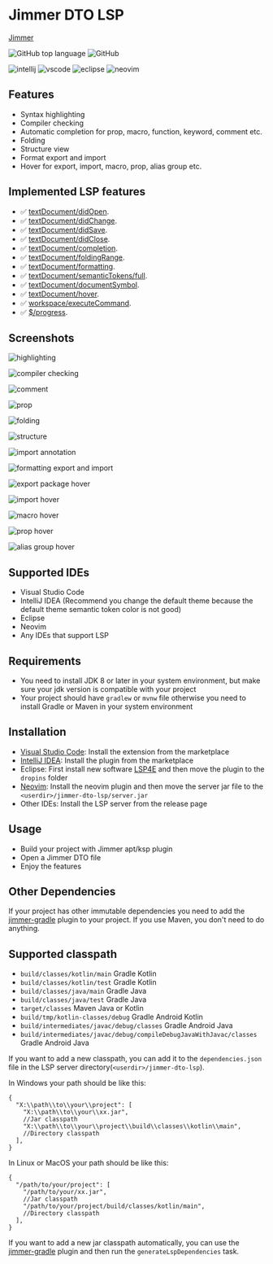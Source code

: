 # Jimmer DTO LSP

[Jimmer](https://github.com/babyfish-ct/jimmer)

![GitHub top language](https://img.shields.io/github/languages/top/enaium/jimmer-dto-lsp?style=flat-square&logo=kotlin)
![GitHub](https://img.shields.io/github/license/enaium/jimmer-dto-lsp?style=flat-square)

![intellij](https://img.shields.io/badge/-IntelliJ_IDEA-blue?style=flat-square&logo=intellijidea&logoColor=white)
![vscode](https://img.shields.io/badge/-Visual_Studio_Code-blue?style=flat-square&logo=materialdesignicons&logoColor=white)
![eclipse](https://img.shields.io/badge/-Eclipse-blue?style=flat-square&logo=eclipse&logoColor=white)
![neovim](https://img.shields.io/badge/-Neovim-blue?style=flat-square&logo=neovim&logoColor=white)

## Features

- Syntax highlighting
- Compiler checking
- Automatic completion for prop, macro, function, keyword, comment etc.
- Folding
- Structure view
- Format export and import
- Hover for export, import, macro, prop, alias group etc.

## Implemented LSP features

- ✅ [textDocument/didOpen](https://microsoft.github.io/language-server-protocol/specifications/lsp/3.17/specification/#textDocument_didOpen).
- ✅ [textDocument/didChange](https://microsoft.github.io/language-server-protocol/specifications/lsp/3.17/specification/#textDocument_didChange).
- ✅ [textDocument/didSave](https://microsoft.github.io/language-server-protocol/specifications/lsp/3.17/specification/#textDocument_didSave).
- ✅ [textDocument/didClose](https://microsoft.github.io/language-server-protocol/specifications/lsp/3.17/specification/#textDocument_didClose).
- ✅ [textDocument/completion](https://microsoft.github.io/language-server-protocol/specifications/lsp/3.17/specification/#textDocument_completion).
- ✅ [textDocument/foldingRange](https://microsoft.github.io/language-server-protocol/specifications/lsp/3.17/specification/#textDocument_foldingRange).
- ✅ [textDocument/formatting](https://microsoft.github.io/language-server-protocol/specifications/lsp/3.17/specification/#textDocument_formatting).
- ✅ [textDocument/semanticTokens/full](https://microsoft.github.io/language-server-protocol/specifications/lsp/3.17/specification/#textDocument_semanticTokens_full).
- ✅ [textDocument/documentSymbol](https://microsoft.github.io/language-server-protocol/specifications/lsp/3.17/specification/#textDocument_documentSymbol).
- ✅ [textDocument/hover](https://microsoft.github.io/language-server-protocol/specifications/lsp/3.17/specification/#textDocument_hover).
- ✅ [workspace/executeCommand](https://microsoft.github.io/language-server-protocol/specifications/lsp/3.17/specification/#workspace_executeCommand).
- ✅ [$/progress](https://microsoft.github.io/language-server-protocol/specifications/lsp/3.17/specification/#progress).

## Screenshots

![highlighting](https://s2.loli.net/2024/12/13/yes1EwWzq3UHJYv.png)

![compiler checking](https://s2.loli.net/2024/12/13/mEx8oJfgVs7BtpK.png)

![comment](https://s2.loli.net/2024/12/13/zlIqFZaEOKfXmTG.gif)

![prop](https://s2.loli.net/2024/12/13/DvS4n6xOLCuH23e.gif)

![folding](https://s2.loli.net/2024/12/13/Rz5th8pDkrKT7Su.gif)

![structure](https://s2.loli.net/2024/12/13/rjh9IMgSbdJ2o4n.gif)

![import annotation](https://s2.loli.net/2024/12/15/W6fSpoEUZXmguK8.gif)

![formatting export and import](https://s2.loli.net/2024/12/19/45Ja3uSgzhyCjYp.gif)

![export package hover](https://s2.loli.net/2025/01/03/A57apRUf8VyvrQl.png)

![import hover](https://s2.loli.net/2025/01/03/xVEL8l5kH7q3eOP.png)

![macro hover](https://s2.loli.net/2025/01/03/1QRXJnE6i4FOvdI.png)

![prop hover](https://s2.loli.net/2025/01/03/ayzH4lGgtUBWpSO.png)

![alias group hover](https://s2.loli.net/2025/01/03/jD9vxHoeylE5kWc.png)

## Supported IDEs

- Visual Studio Code
- IntelliJ IDEA (Recommend you change the default theme because the default theme semantic token color is not good)
- Eclipse
- Neovim
- Any IDEs that support LSP

## Requirements

- You need to install JDK 8 or later in your system environment, but make sure your jdk version is compatible with your
  project
- Your project should have `gradlew` or `mvnw` file otherwise you need to install Gradle or Maven in your
  system environment

## Installation

- [Visual Studio Code](https://marketplace.visualstudio.com/items?itemName=enaium.jimmer-dto-lsp-vscode): Install the
  extension from the marketplace
- [IntelliJ IDEA](./intellij/README.md): Install the plugin from the marketplace
- Eclipse: First install new software [LSP4E](https://download.eclipse.org/lsp4e/releases/latest/) and then move the
  plugin
  to the `dropins` folder
- [Neovim](./neovim/README.md): Install the neovim plugin and then move the server jar file to the
  `<userdir>/jimmer-dto-lsp/server.jar`
- Other IDEs: Install the LSP server from the release page

## Usage

- Build your project with Jimmer apt/ksp plugin
- Open a Jimmer DTO file
- Enjoy the features

## Other Dependencies

If your project has other immutable dependencies you need to add
the [jimmer-gradle](https://github.com/Enaium/jimmer-gradle) plugin to your project.
If you use Maven, you don't need to do anything.

## Supported classpath

- `build/classes/kotlin/main` Gradle Kotlin
- `build/classes/kotlin/test` Gradle Kotlin
- `build/classes/java/main` Gradle Java
- `build/classes/java/test` Gradle Java
- `target/classes` Maven Java or Kotlin
- `build/tmp/kotlin-classes/debug` Gradle Android Kotlin
- `build/intermediates/javac/debug/classes` Gradle Android Java
- `build/intermediates/javac/debug/compileDebugJavaWithJavac/classes` Gradle Android Java

If you want to add a new classpath, you can add it to the `dependencies.json` file in the LSP server
directory(`<userdir>/jimmer-dto-lsp`).

In Windows your path should be like this:

```json5
{
  "X:\\path\\to\\your\\project": [
    "X:\\path\\to\\your\\xx.jar",
    //Jar classpath
    "X:\\path\\to\\your\\project\\build\\classes\\kotlin\\main",
    //Directory classpath
  ],
}
```

In Linux or MacOS your path should be like this:

```json5
{
  "/path/to/your/project": [
    "/path/to/your/xx.jar",
    //Jar classpath
    "/path/to/your/project/build/classes/kotlin/main",
    //Directory classpath
  ],
}
```

If you want to add a new jar classpath automatically, you can use
the [jimmer-gradle](https://github.com/Enaium/jimmer-gradle) plugin and then run the `generateLspDependencies` task.
